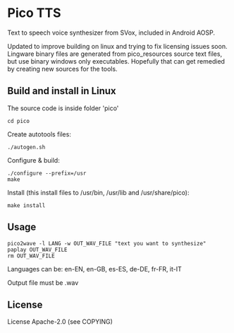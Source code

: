 # Pico TTS

Text to speech voice synthesizer from SVox, included in Android AOSP.

Updated to improve building on linux and trying to fix licensing issues soon.
Lingware binary files are generated from pico_resources source text files, but
use binary windows only executables. Hopefully that can get remedied by creating
new sources for the tools.

## Build and install in Linux

The source code is inside folder 'pico'

```
cd pico
```

Create autotools files:

```
./autogen.sh
```

Configure & build:

```
./configure --prefix=/usr
make
```

Install (this install files to /usr/bin, /usr/lib and /usr/share/pico):

```
make install
```

## Usage

```
pico2wave -l LANG -w OUT_WAV_FILE "text you want to synthesize"
paplay OUT_WAV_FILE
rm OUT_WAV_FILE
```

Languages can be: en-EN, en-GB, es-ES, de-DE, fr-FR, it-IT

Output file must be .wav

## License

License Apache-2.0 (see COPYING)
